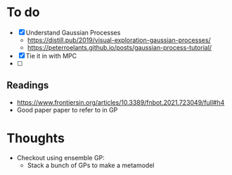 # To do
-[x] Understand Gaussian Processes
    - https://distill.pub/2019/visual-exploration-gaussian-processes/
    - https://peterroelants.github.io/posts/gaussian-process-tutorial/
-[x] Tie it in with MPC 
-[ ]

## Readings 
- https://www.frontiersin.org/articles/10.3389/fnbot.2021.723049/full#h4
- Good paper paper to refer to in GP 

# Thoughts
- Checkout using ensemble GP:
    - Stack a bunch of GPs to make a metamodel